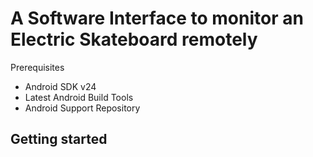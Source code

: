 A Software Interface to monitor an Electric Skateboard remotely
==========================================================

Prerequisites

- Android SDK v24
- Latest Android Build Tools
- Android Support Repository

Getting started
---------------

